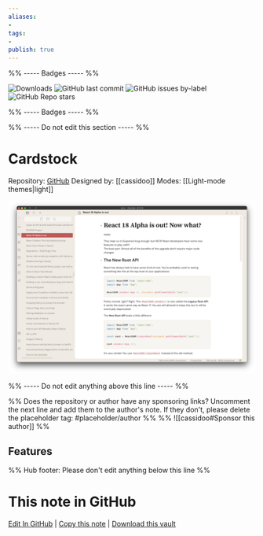 ```yaml
---
aliases:
- 
tags: 
- 
publish: true
---
```


%% ----- Badges ----- %%

![Downloads](https://img.shields.io/badge/downloads-1816-573E7A?style=for-the-badge&logo=)
![GitHub last commit](https://img.shields.io/github/last-commit/cassidoo/cardstock?color=573E7A&label=last%20update&logo=github&style=for-the-badge)
![GitHub issues by-label](https://img.shields.io/github/issues/cassidoo/cardstock/help%20wanted?color=573E7A&logo=github&style=for-the-badge) 
![GitHub Repo stars](https://img.shields.io/github/stars/cassidoo/cardstock?color=573E7A&logo=github&style=for-the-badge)

%% ----- Badges ----- %%

%% ----- Do not edit this section ----- %%

# Cardstock

Repository: [GitHub](https://github.com/cassidoo/cardstock)
Designed by: [[cassidoo]]
Modes: [[Light-mode themes|light]]



![screenshot](https://github.com/cassidoo/cardstock/raw/main/screenshot.png)

%% ----- Do not edit anything above this line ----- %% 

%% Does the repository or author have any sponsoring links? Uncomment the next line and add them to the author's note. If they don't, please delete the placeholder tag: #placeholder/author %%
%% ![[cassidoo#Sponsor this author]] %%


## Features



%% Hub footer: Please don't edit anything below this line %%

# This note in GitHub

<span class="git-footer">[Edit In GitHub](https://github.dev/obsidian-community/obsidian-hub/blob/main/02%20-%20Community%20Expansions/02.05%20All%20Community%20Expansions/Themes/Cardstock.md "git-hub-edit-note") | [Copy this note](https://raw.githubusercontent.com/obsidian-community/obsidian-hub/main/02%20-%20Community%20Expansions/02.05%20All%20Community%20Expansions/Themes/Cardstock.md "git-hub-copy-note") | [Download this vault](https://github.com/obsidian-community/obsidian-hub/archive/refs/heads/main.zip "git-hub-download-vault") </span>
